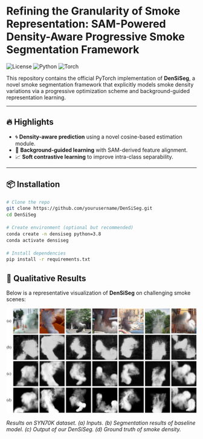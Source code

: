 # Refining the Granularity of Smoke Representation: SAM-Powered Density-Aware Progressive Smoke Segmentation Framework

![License](https://img.shields.io/badge/license-MIT-blue.svg)
![Python](https://img.shields.io/badge/python-3.8+-blue.svg)
![Torch](https://img.shields.io/badge/PyTorch-1.12+-orange.svg)

This repository contains the official PyTorch implementation of **DenSiSeg**, a novel smoke segmentation framework that explicitly models smoke density variations via a progressive optimization scheme and background-guided representation learning.

---

## 🔥 Highlights

- 🌀 **Density-aware prediction** using a novel cosine-based estimation module.
- 🧠 **Background-guided learning** with SAM-derived feature alignment.
- 📈 **Soft contrastive learning** to improve intra-class separability.

---

## 📦 Installation

```bash
# Clone the repo
git clone https://github.com/yourusername/DenSiSeg.git
cd DenSiSeg

# Create environment (optional but recommended)
conda create -n densiseg python=3.8
conda activate densiseg

# Install dependencies
pip install -r requirements.txt

```

## 🎯 Qualitative Results

Below is a representative visualization of **DenSiSeg** on challenging smoke scenes:

<p align="center">
  <img src="imgs/results.png" width="800"/>
</p>

*Results on SYN70K dataset. (a) Inputs. (b) Segmentation results of baseline model. (c) Output of our DenSiSeg. (d) Ground truth of smoke density.*
